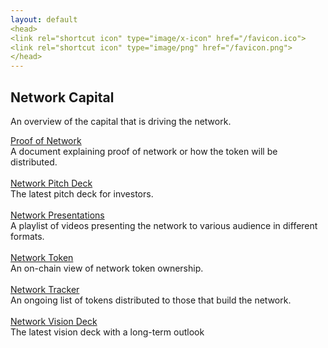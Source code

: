 ```yaml
---
layout: default
<head>
<link rel="shortcut icon" type="image/x-icon" href="/favicon.ico">
<link rel="shortcut icon" type="image/png" href="/favicon.png">
</head>
---
```


<h2>Network Capital</h2>
An overview of the capital that is driving the network.

<a href="https://app.skiff.com/docs/695b2531-2143-455c-871a-c7e53ec36995#sl6KBBJ0MLiWsZyIfxY0fvfsR+vKSlHPQ+vuhPkin0E=">Proof of Network</a>
<br>
A document explaining proof of network or how the token will be distributed.
<br>
<br>
<a href="https://network.fund/visiondeck">Network Pitch Deck</a>
<br>
The latest pitch deck for investors.
<br>
<br>
<a href="https://youtu.be/YKKXm36hsSk" target="_blank">Network Presentations</a>
<br>
A playlist of videos presenting the network to various audience in different formats.
<br>
<br>
<a href="https://etherscan.io/token/0x7b5726f8261705f6b9e60094ef4427f8e2f29a44?a=0xA11AF6913D21CaB375086e1eb93A60C7f739B15A">Network Token</a>
<br>
An on-chain view of network token ownership.
<br>
<br>
<a href="https://docs.google.com/spreadsheets/d/1m9o-NVi9G2ksfayXTmo8XrTnp5_gyz4v4nxIQ5MIs8Y">Network Tracker</a>
<br>
An ongoing list of tokens distributed to those that build the network.
<br>
<br>
<a href="https://network.fund/visiondeck">Network Vision Deck</a>
<br>
The latest vision deck with a long-term outlook





